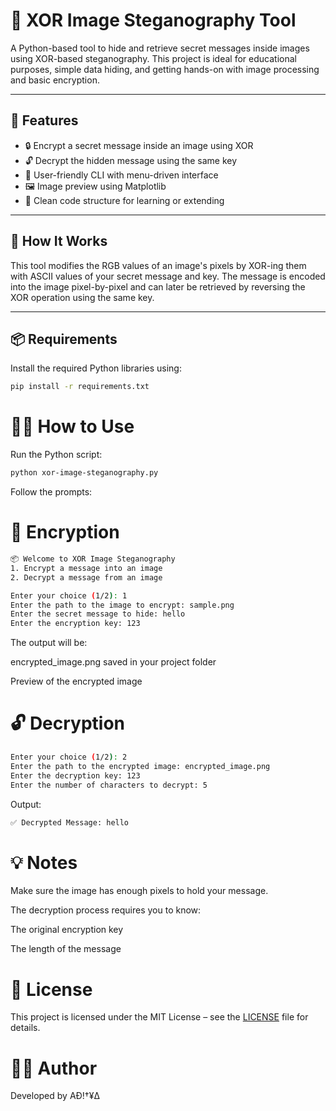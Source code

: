 # 🔐 XOR Image Steganography Tool

A Python-based tool to hide and retrieve secret messages inside images using XOR-based steganography. This project is ideal for educational purposes, simple data hiding, and getting hands-on with image processing and basic encryption.

---

## 🚀 Features

- 🔒 Encrypt a secret message inside an image using XOR
- 🔓 Decrypt the hidden message using the same key
- 🧠 User-friendly CLI with menu-driven interface
- 🖼️ Image preview using Matplotlib
- 📁 Clean code structure for learning or extending

---

## 🧠 How It Works

This tool modifies the RGB values of an image's pixels by XOR-ing them with ASCII values of your secret message and key. The message is encoded into the image pixel-by-pixel and can later be retrieved by reversing the XOR operation using the same key.

---

## 📦 Requirements

Install the required Python libraries using:

```bash
pip install -r requirements.txt
```

# 🧑‍💻 How to Use
Run the Python script:

```bash
python xor-image-steganography.py
```
Follow the prompts:

# 🔐 Encryption

```bash
📦 Welcome to XOR Image Steganography
1. Encrypt a message into an image
2. Decrypt a message from an image

Enter your choice (1/2): 1
Enter the path to the image to encrypt: sample.png
Enter the secret message to hide: hello
Enter the encryption key: 123
```
The output will be:

encrypted_image.png saved in your project folder

Preview of the encrypted image

# 🔓 Decryption

```bash
Enter your choice (1/2): 2
Enter the path to the encrypted image: encrypted_image.png
Enter the decryption key: 123
Enter the number of characters to decrypt: 5
```
Output:
```bash
✅ Decrypted Message: hello
```

# 💡 Notes
Make sure the image has enough pixels to hold your message.

The decryption process requires you to know:

The original encryption key

The length of the message

# 📝 License

This project is licensed under the MIT License – see the [LICENSE](https://github.com/Aditya182007/xor-image-steganography/blob/main/LICENSE) file for details.

# 👨‍💻 Author

Developed by AĐ!†¥∆ 
